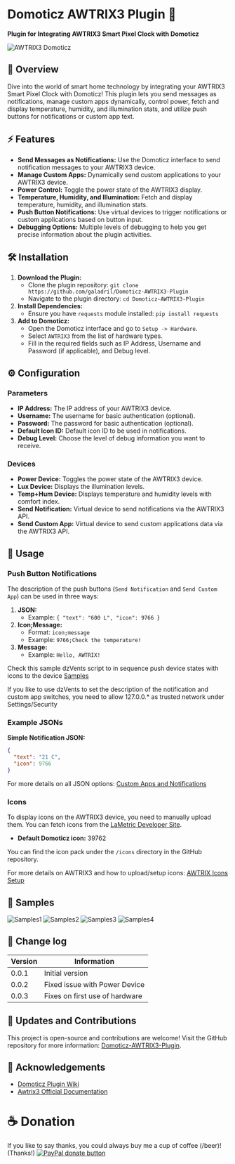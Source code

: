 
# Domoticz AWTRIX3 Plugin 🎉

**Plugin for Integrating AWTRIX3 Smart Pixel Clock with Domoticz**

![AWTRIX3 Domoticz](https://github.com/galadril/Domoticz-AWTRIX3-Plugin/blob/master/images/awtrix_domoticz.gif?raw=true)

## 🌟 Overview
Dive into the world of smart home technology by integrating your AWTRIX3 Smart Pixel Clock with Domoticz! This plugin lets you send messages as notifications, manage custom apps dynamically, control power, fetch and display temperature, humidity, and illumination stats, and utilize push buttons for notifications or custom app text.

## ⚡ Features
- **Send Messages as Notifications:** Use the Domoticz interface to send notification messages to your AWTRIX3 device.
- **Manage Custom Apps:** Dynamically send custom applications to your AWTRIX3 device.
- **Power Control:** Toggle the power state of the AWTRIX3 display.
- **Temperature, Humidity, and Illumination:** Fetch and display temperature, humidity, and illumination stats.
- **Push Button Notifications:** Use virtual devices to trigger notifications or custom applications based on button input.
- **Debugging Options:** Multiple levels of debugging to help you get precise information about the plugin activities.

## 🛠 Installation
1. **Download the Plugin:**
   - Clone the plugin repository: `git clone https://github.com/galadril/Domoticz-AWTRIX3-Plugin`
   - Navigate to the plugin directory: `cd Domoticz-AWTRIX3-Plugin`
2. **Install Dependencies:**
   - Ensure you have `requests` module installed: `pip install requests`
3. **Add to Domoticz:**
   - Open the Domoticz interface and go to `Setup -> Hardware`.
   - Select `AWTRIX3` from the list of hardware types.
   - Fill in the required fields such as IP Address, Username and Password (if applicable), and Debug level.

## ⚙️ Configuration
### Parameters
- **IP Address:** The IP address of your AWTRIX3 device.
- **Username:** The username for basic authentication (optional).
- **Password:** The password for basic authentication (optional).
- **Default Icon ID:** Default icon ID to be used in notifications.
- **Debug Level:** Choose the level of debug information you want to receive.

### Devices
- **Power Device:** Toggles the power state of the AWTRIX3 device.
- **Lux Device:** Displays the illumination levels.
- **Temp+Hum Device:** Displays temperature and humidity levels with comfort index.
- **Send Notification:** Virtual device to send notifications via the AWTRIX3 API.
- **Send Custom App:** Virtual device to send custom applications data via the AWTRIX3 API.

## 🚀 Usage
### Push Button Notifications
The description of the push buttons (`Send Notification` and `Send Custom App`) can be used in three ways:
1. **JSON:**
   - Example: `{ "text": "600 L", "icon": 9766 }`
2. **Icon;Message:**
   - Format: `icon;message`
   - Example: `9766;Check the temperature!`
3. **Message:**
   - Example: `Hello, AWTRIX!`

Check this sample dzVents script to in sequence push device states with icons to the device
[Samples](https://github.com/galadril/Domoticz-AWTRIX3-Plugin/blob/master/samples/dzvents-sample.txt)

If you like to use dzVents to set the description of the notification and custom app switches, you need to allow 127.0.0.* as trusted network under Settings/Security


### Example JSONs
**Simple Notification JSON:**
```json
{
  "text": "21 C",
  "icon": 9766
}
```
For more details on all JSON options:
[Custom Apps and Notifications](https://blueforcer.github.io/awtrix3/#/api?id=custom-apps-and-notifications)

### Icons
To display icons on the AWTRIX3 device, you need to manually upload them. You can fetch icons from the [LaMetric Developer Site](https://developer.lametric.com/icons).

- **Default Domoticz icon:** 39762

You can find the icon pack under the `/icons` directory in the GitHub repository.

For more details on AWTRIX3 and how to upload/setup icons:
[AWTRIX Icons Setup](https://blueforcer.github.io/awtrix3/#/icons)

## 🌈 Samples
![Samples1](https://github.com/galadril/Domoticz-AWTRIX3-Plugin/blob/master/images/awtrix_door.gif?raw=true)
![Samples2](https://github.com/galadril/Domoticz-AWTRIX3-Plugin/blob/master/images/awtrix_fan.gif?raw=true)
![Samples3](https://github.com/galadril/Domoticz-AWTRIX3-Plugin/blob/master/images/awtrix_power.gif?raw=true)
![Samples4](https://github.com/galadril/Domoticz-AWTRIX3-Plugin/blob/master/images/awtrix_water.gif?raw=true)

## 📅 Change log
| Version | Information |
| ------- | ----------- |
|   0.0.1 | Initial version |
|   0.0.2 | Fixed issue with Power Device |
|   0.0.3 | Fixes on first use of hardware |

## 🚀 Updates and Contributions
This project is open-source and contributions are welcome! Visit the GitHub repository for more information: [Domoticz-AWTRIX3-Plugin](https://blueforcer.github.io/awtrix3/#/api?id=custom-apps-and-notifications).

## 🙏 Acknowledgements
- [Domoticz Plugin Wiki](https://www.domoticz.com/wiki/Plugins)
- [Awtrix3 Official Documentation](https://awtrixdocs.blueforcer.de)

# ☕ Donation
If you like to say thanks, you could always buy me a cup of coffee (/beer)!
(Thanks!)
[![PayPal donate button](https://img.shields.io/badge/paypal-donate-yellow.svg)](https://www.paypal.me/markheinis)

